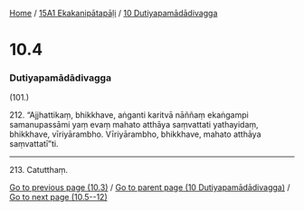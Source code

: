 
[Home](/) / [15A1 Ekakanipātapāḷi](/tipitaka/15A1.md) / [10 Dutiyapamādādivagga](/tipitaka/15A1/10.md)

# 10.4

### Dutiyapamādādivagga

(101.)

212\. “Ajjhattikaṃ, bhikkhave, aṅganti karitvā nāññaṃ ekaṅgampi samanupassāmi yaṃ evaṃ mahato atthāya saṃvattati yathayidaṃ, bhikkhave, vīriyārambho. Vīriyārambho, bhikkhave, mahato atthāya saṃvattatī”ti.

---

213\. Catutthaṃ.



[Go to previous page (10.3)](/tipitaka/15A1/10/10.3.md) / [Go to parent page (10 Dutiyapamādādivagga)](/tipitaka/15A1/10.md) / [Go to next page (10.5--12)](/tipitaka/15A1/10/10.5--12.md)


